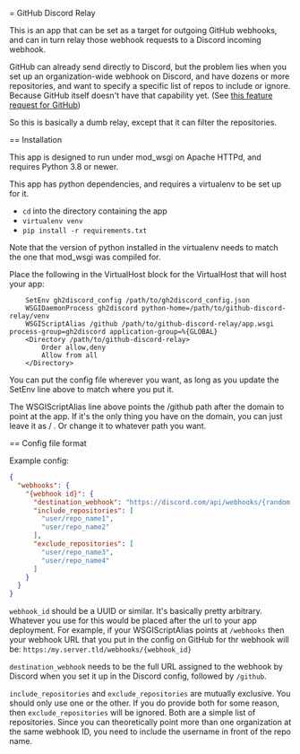 = GitHub Discord Relay

This is an app that can be set as a target for outgoing GitHub webhooks, and can in turn relay those webhook requests to a Discord incoming webhook.

GitHub can already send directly to Discord, but the problem lies when you set up an organization-wide webhook on Discord, and have dozens or more repositories, and want to specify a specific list of repos to include or ignore. Because GitHub itself doesn't have that capability yet. (See [this feature request for GitHub](https://github.com/orgs/community/discussions/36180))

So this is basically a dumb relay, except that it can filter the repositories.

== Installation

This app is designed to run under mod_wsgi on Apache HTTPd, and requires Python 3.8 or newer.

This app has python dependencies, and requires a virtualenv to be set up for it.

* `cd` into the directory containing the app
* `virtualenv venv`
* `pip install -r requirements.txt`

Note that the version of python installed in the virtualenv needs to match the one that mod_wsgi was compiled for.

Place the following in the VirtualHost block for the VirtualHost that will host your app:

``` httpconf
    SetEnv gh2discord_config /path/to/gh2discord_config.json
    WSGIDaemonProcess gh2discord python-home=/path/to/github-discord-relay/venv
    WSGIScriptAlias /github /path/to/github-discord-relay/app.wsgi process-group=gh2discord application-group=%{GLOBAL}
    <Directory /path/to/github-discord-relay>
        Order allow,deny
        Allow from all
    </Directory>
```

You can put the config file wherever you want, as long as you update the SetEnv line above to match where you put it.

The WSGIScriptAlias line above points the /github path after the domain to point at the app. If it's the only thing you have on the domain, you can just leave it as / . Or change it to whatever path you want.

== Config file format

Example config:
``` json
{
  "webhooks": {
    "{webhook id}": {
      "destination_webhook": "https://discord.com/api/webhooks/{random webhook code}/github",
      "include_repositories": [
        "user/repo_name1",
        "user/repo_name2"
      ],
      "exclude_repositories": [
        "user/repo_name3",
        "user/repo_name4"
      ]
    }
  }
}
```

`webhook_id` should be a UUID or similar. It's basically pretty arbitrary. Whatever you use for this would be placed after the url to your app deployment. For example, if your WSGIScriptAlias points at `/webhooks` then your webhook URL that you put in the config on GitHub for thr webhook will be: `https:/my.server.tld/webhooks/{webhook_id}`

`destination_webhook` needs to be the full URL assigned to the webhook by Discord when you set it up in the Discord config, followed by `/github`.

`include_repositories` and `exclude_repositories` are mutually exclusive. You should only use one or the other. If you do provide both for some reason, then `exclude_repositories` will be ignored. Both are a simple list of repositories. Since you can theoretically point more than one organization at the same webhook ID, you need to include the username in front of the repo name.

